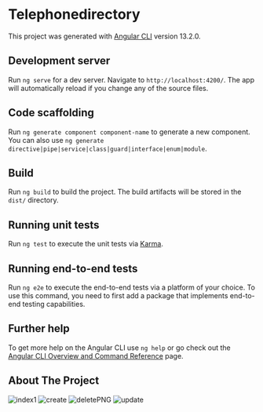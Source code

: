 # Telephonedirectory

This project was generated with [Angular CLI](https://github.com/angular/angular-cli) version 13.2.0.

## Development server

Run `ng serve` for a dev server. Navigate to `http://localhost:4200/`. The app will automatically reload if you change any of the source files.

## Code scaffolding

Run `ng generate component component-name` to generate a new component. You can also use `ng generate directive|pipe|service|class|guard|interface|enum|module`.

## Build

Run `ng build` to build the project. The build artifacts will be stored in the `dist/` directory.

## Running unit tests

Run `ng test` to execute the unit tests via [Karma](https://karma-runner.github.io).

## Running end-to-end tests

Run `ng e2e` to execute the end-to-end tests via a platform of your choice. To use this command, you need to first add a package that implements end-to-end testing capabilities.

## Further help

To get more help on the Angular CLI use `ng help` or go check out the [Angular CLI Overview and Command Reference](https://angular.io/cli) page.


## About The Project
![index1](https://user-images.githubusercontent.com/74312392/151650071-e3c86277-59cd-4803-9b82-6461883d6205.PNG)
![create](https://user-images.githubusercontent.com/74312392/151650086-6e312a30-d9b6-4770-8ce8-c8c166284a29.PNG)
![deletePNG](https://user-images.githubusercontent.com/74312392/151650092-f061d947-1396-45ce-8f3c-dd75e9e10f08.PNG)
![update](https://user-images.githubusercontent.com/74312392/151650095-812ea989-4624-4018-9da8-cf6323d174dc.PNG)
